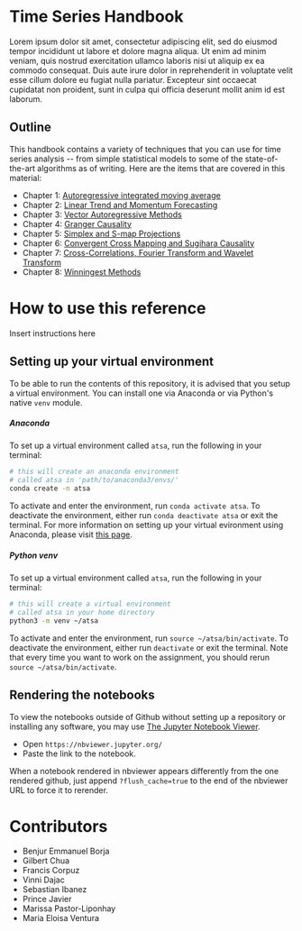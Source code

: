 # Time Series Handbook

Lorem ipsum dolor sit amet, consectetur adipiscing elit, sed do eiusmod tempor incididunt ut labore et dolore magna aliqua. Ut enim ad minim veniam, quis nostrud exercitation ullamco laboris nisi ut aliquip ex ea commodo consequat. Duis aute irure dolor in reprehenderit in voluptate velit esse cillum dolore eu fugiat nulla pariatur. Excepteur sint occaecat cupidatat non proident, sunt in culpa qui officia deserunt mollit anim id est laborum.

## Outline 
This handbook contains a variety of techniques that you can use for time series analysis -- from simple statistical models to some of the state-of-the-art algorithms as of writing. Here are the items that are covered in this material:
- Chapter 1: [Autoregressive integrated moving average](01_ARIMAandExponentialSmoothing)
- Chapter 2: [Linear Trend and Momentum Forecasting](02_LinearForecastingTrendandMomentumForecasting)
- Chapter 3: [Vector Autoregressive Methods](03_VectorAutoregressiveModels)
- Chapter 4: [Granger Causality](04_GrangerCausality)
- Chapter 5: [Simplex and S-map Projections](05_SimplexandSmapProjections)
- Chapter 6: [Convergent Cross Mapping and Sugihara Causality](06_ConvergentCrossMappingandSugiharaCausality)
- Chapter 7: [Cross-Correlations, Fourier Transform and Wavelet Transform](07_CrosscorrelationsFourierTransformandWaveletTransform)
- Chapter 8: [Winningest Methods](08_WinningestMethods)
    

# How to use this reference
Insert instructions here

## Setting up your virtual environment
To be able to run the contents of this repository, it is advised that you setup a virtual environment. You can install one via Anaconda or via Python's native `venv` module. 

##### Anaconda 
To set up a virtual environment called `atsa`, run the following in your terminal:

```bash
# this will create an anaconda environment
# called atsa in 'path/to/anaconda3/envs/'
conda create -n atsa
```

To activate and enter the environment, run `conda activate atsa`. To deactivate the environment, either run `conda deactivate atsa` or exit the terminal. For more information on setting up your virtual evironment using Anaconda, please visit [this page](https://docs.conda.io/projects/conda/en/latest/user-guide/tasks/manage-environments.html).

##### Python venv
To set up a virtual environment called `atsa`, run the following in your terminal:

```bash
# this will create a virtual environment
# called atsa in your home directory
python3 -m venv ~/atsa
```

To activate and enter the environment, run `source ~/atsa/bin/activate`. To deactivate the environment, either run `deactivate` or exit the terminal. Note that every time you want to work on the assignment, you should rerun `source ~/atsa/bin/activate`.

## Rendering the notebooks
To view the notebooks outside of Github without setting up a repository or installing any software, you may use [The Jupyter Notebook Viewer](https://nbviewer.jupyter.org/).  
- Open `https://nbviewer.jupyter.org/`
- Paste the link to the notebook. 

When a notebook rendered in nbviewer appears differently from the one rendered github, just append `?flush_cache=true` to the end of the nbviewer URL to force it to rerender.

# Contributors
- Benjur Emmanuel Borja
- Gilbert Chua
- Francis Corpuz
- Vinni Dajac
- Sebastian Ibanez
- Prince Javier
- Marissa Pastor-Liponhay
- Maria Eloisa Ventura

